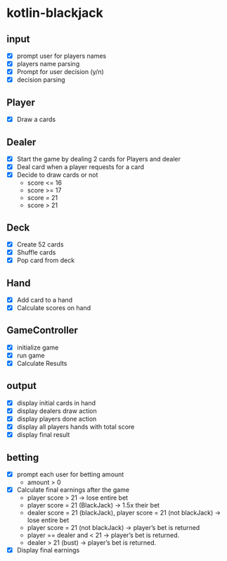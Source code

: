 # kotlin-blackjack

## input

- [x] prompt user for players names
- [x] players name parsing
- [x] Prompt for user decision (y/n)
- [x] decision parsing

## Player

- [x] Draw a cards

## Dealer

- [x] Start the game by dealing 2 cards for Players and dealer
- [x] Deal card when a player requests for a card
- [x] Decide to draw cards or not
    - score <= 16
    - score >= 17
    - score = 21
    - score > 21

## Deck

- [x] Create 52 cards
- [x] Shuffle cards
- [x] Pop card from deck

## Hand

- [x] Add card to a hand
- [x] Calculate scores on hand

## GameController

- [x] initialize game
- [x] run game
- [x] Calculate Results

## output

- [x] display initial cards in hand
- [x] display dealers draw action
- [x] display players done action
- [x] display all players hands with total score
- [x] display final result

## betting

- [x] prompt each user for betting amount
    - amount > 0
- [x] Calculate final earnings after the game
    - player score > 21 -> lose entire bet
    - player score = 21 (BlackJack) -> 1.5x their bet
    - dealer score = 21 (blackJack), player score = 21 (not blackJack) -> lose entire bet
    - player score = 21 (not blackJack) -> player’s bet is returned
    - player == dealer and < 21 -> player’s bet is returned.
    - dealer > 21 (bust) -> player’s bet is returned.
- [x] Display final earnings
